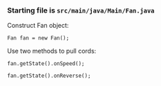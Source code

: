 ### Starting file is  `src/main/java/Main/Fan.java` ###

Construct Fan object:

`Fan fan = new Fan();`

Use two methods to pull cords:

`fan.getState().onSpeed();`

`fan.getState().onReverse();`